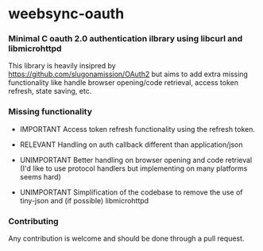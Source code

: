 # weebsync-oauth
### Minimal C oauth 2.0 authentication ilbrary using libcurl and libmicrohttpd

This library is heavily insipred by https://github.com/slugonamission/OAuth2
but aims to add extra missing functionality like handle browser opening/code retrieval,
access token refresh, state saving, etc.

### Missing functionality

- IMPORTANT Access token refresh functionality
using the refresh token.

- RELEVANT Handling on auth callback different than
application/json

- UNIMPORTANT Better handling on browser opening and
code retrieval (I'd like to use protocol
handlers but implementing on many platforms
seems hard)

- UNIMPORTANT Simplification of the codebase to
remove the use of tiny-json and
(if possible) libmicrohttpd

### Contributing

Any contribution is welcome and should be done through a pull request.
